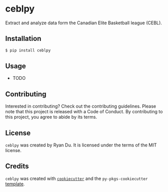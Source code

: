 # ceblpy

Extract and analyze data form the Canadian Elite Basketball league (CEBL).

## Installation

```bash
$ pip install ceblpy
```

## Usage

- TODO

## Contributing

Interested in contributing? Check out the contributing guidelines. Please note that this project is released with a Code of Conduct. By contributing to this project, you agree to abide by its terms.

## License

`ceblpy` was created by Ryan Du. It is licensed under the terms of the MIT license.

## Credits

`ceblpy` was created with [`cookiecutter`](https://cookiecutter.readthedocs.io/en/latest/) and the `py-pkgs-cookiecutter` [template](https://github.com/py-pkgs/py-pkgs-cookiecutter).

